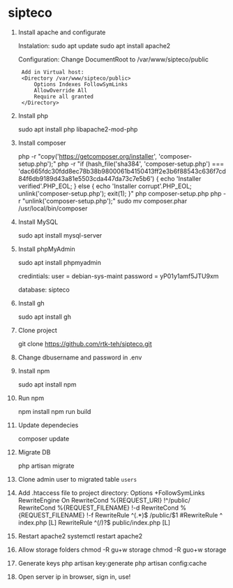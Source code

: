 # sipteco

1. Install apache and configurate
	
	Instalation:
		sudo apt update
	   	sudo apt install apache2

   	Configuration:
	   	Change DocumentRoot to /var/www/sipteco/public 
	   	
	   	Add in Virtual host:
	   	<Directory /var/www/sipteco/public>
	        Options Indexes FollowSymLinks
	        AllowOverride All
	        Require all granted
	    </Directory>


2. Install php

	sudo apt install php libapache2-mod-php

3. Install composer
   
	php -r "copy('https://getcomposer.org/installer', 'composer-setup.php');"
	php -r "if (hash_file('sha384', 'composer-setup.php') === 'dac665fdc30fdd8ec78b38b9800061b4150413ff2e3b6f88543c636f7cd84f6db9189d43a81e5503cda447da73c7e5b6') { echo 'Installer verified'.PHP_EOL; } else { echo 'Installer corrupt'.PHP_EOL; unlink('composer-setup.php'); exit(1); }"
	php composer-setup.php
	php -r "unlink('composer-setup.php');"
	sudo mv composer.phar /usr/local/bin/composer

5. Install MySQL

	sudo apt install mysql-server

6. Install phpMyAdmin
	
	sudo apt install phpmyadmin

	credintials:
		user     = debian-sys-maint
		password = yP01y1amf5JTU9xm

	database: sipteco

7. Install gh

	sudo apt install gh

8. Clone project
	
	git clone https://github.com/rtk-teh/sipteco.git

9. Change dbusername and password in .env

10. Install npm

	sudo apt install npm

9. Run npm

	npm install
	npm run build

10. Update dependecies

	composer update

11. Migrate DB
	
	php artisan migrate

12. Clone admin user to migrated table `users`

13. Add .htaccess file to project directory:
	<IfModule mod_rewrite.c>
		Options +FollowSymLinks
		RewriteEngine On
		RewriteCond %{REQUEST_URI} !^/public/
		RewriteCond %{REQUEST_FILENAME} !-d
		RewriteCond %{REQUEST_FILENAME} !-f
		RewriteRule ^(.*)$ /public/$1
		#RewriteRule ^ index.php [L]
		RewriteRule ^(/)?$ public/index.php [L]
	</IfModule>

14. Restart apache2
	systemctl restart apache2

15. Allow storage folders
	chmod -R gu+w storage
   	chmod -R guo+w storage

16. Generate keys
	php artisan key:generate
	php artisan config:cache


15. Open server ip in browser, sign in, use!
